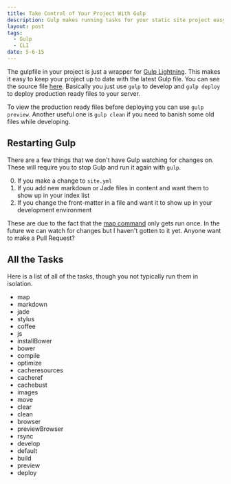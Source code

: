 ```yaml
---
title: Take Control of Your Project With Gulp
description: Gulp makes running tasks for your static site project easy. Get and overview of what's available to you.
layout: post
tags:
  - Gulp
  - CLI
date: 5-6-15
---
```


The gulpfile in your project is just a wrapper for [Gulp Lightning](https://github.com/abstracthat/gulp-lightning). This makes it easy to keep your project up to date with the latest Gulp file. You can see the source file [here](https://github.com/abstracthat/gulp-lightning/blob/master/src/index.coffee). Basically you just use `gulp` to develop and `gulp deploy` to deploy production ready files to your server.

To view the production ready files before deploying you can use `gulp preview`. Another useful one is `gulp clean` if you need to banish some old files while developing.

## Restarting Gulp
There are a few things that we don't have Gulp watching for changes on. These will require you to stop Gulp and run it again with `gulp`.

0. If you make a change to `site.yml`
0. If you add new markdown or Jade files in content and want them to show up in your index list
0. If you change the front-matter in a file and want it to show up in your development environment

These are due to the fact that the [map command](https://github.com/abstracthat/gulp-lightning/blob/master/src/map.coffee) only gets run once. In the future we can watch for changes but I haven't gotten to it yet. Anyone want to make a Pull Request?

## All the Tasks
Here is a list of all of the tasks, though you not typically run them in isolation.

- map
- markdown
- jade
- stylus
- coffee
- js
- installBower
- bower
- compile
- optimize
- cacheresources
- cacheref
- cachebust
- images
- move
- clear
- clean
- browser
- previewBrowser
- rsync
- develop
- default
- build
- preview
- deploy
